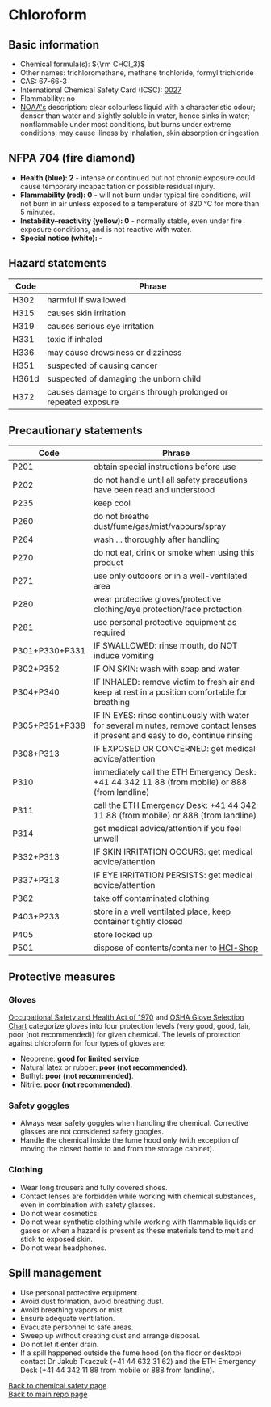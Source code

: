 # Chloroform

## Basic information
- Chemical formula(s): ${\rm CHCl_3}$
- Other names: trichloromethane, methane trichloride, formyl trichloride
- CAS: 67-66-3
- International Chemical Safety Card (ICSC): [0027](https://inchem.org/documents/icsc/icsc/eics0027.htm)
- Flammability: no
- [NOAA's](https://cameochemicals.noaa.gov/chemical/2893) description: clear colourless liquid with a characteristic odour; denser than water and slightly soluble in water, hence sinks in water; nonflammable under most conditions, but burns under extreme conditions; may cause illness by inhalation, skin absorption or ingestion

## NFPA 704 (fire diamond)
- **Health (blue): 2** - intense or continued but not chronic exposure could cause temporary incapacitation or possible residual injury.
- **Flammability (red): 0** - will not burn under typical fire conditions, will not burn in air unless exposed to a temperature of 820 °C for more than 5 minutes.
- **Instability–reactivity (yellow): 0** - normally stable, even under fire exposure conditions, and is not reactive with water.
- **Special notice (white): -**

## Hazard statements
| Code  | Phrase                                                         |
| ----- | -------------------------------------------------------------- |
| H302  | harmful if swallowed                                           |
| H315  | causes skin irritation                                         |
| H319  | causes serious eye irritation                                  |
| H331  | toxic if inhaled                                               |
| H336  | may cause drowsiness or dizziness                              |
| H351  | suspected of causing cancer                                    |
| H361d | suspected of damaging the unborn child                         |
| H372  | causes damage to organs through prolonged or repeated exposure |

## Precautionary statements
| Code           | Phrase                                                                                                                           |
| -------------- | -------------------------------------------------------------------------------------------------------------------------------- |
| P201           | obtain special instructions before use                                                                                           |
| P202           | do not handle until all safety precautions have been read and understood                                                         |
| P235           | keep cool                                                                                                                        |
| P260           | do not breathe dust/fume/gas/mist/vapours/spray                                                                                  |
| P264           | wash ... thoroughly after handling                                                                                               |
| P270           | do not eat, drink or smoke when using this product                                                                               |
| P271           | use only outdoors or in a well-ventilated area                                                                                   |
| P280           | wear protective gloves/protective clothing/eye protection/face protection                                                        |
| P281           | use personal protective equipment as required                                                                                    |
| P301+P330+P331 | IF SWALLOWED: rinse mouth, do NOT induce vomiting                                                                                |
| P302+P352      | IF ON SKIN: wash with soap and water                                                                                             |
| P304+P340      | IF INHALED: remove victim to fresh air and keep at rest in a position comfortable for breathing                                  |
| P305+P351+P338 | IF IN EYES: rinse continuously with water for several minutes, remove contact lenses if present and easy to do, continue rinsing |
| P308+P313      | IF EXPOSED OR CONCERNED: get medical advice/attention                                                                            |
| P310           | immediately call the ETH Emergency Desk: +41 44 342 11 88 (from mobile) or 888 (from landline)                                   |
| P311           | call the ETH Emergency Desk: +41 44 342 11 88 (from mobile) or 888 (from landline)                                               |
| P314           | get medical advice/attention if you feel unwell                                                                                  |
| P332+P313      | IF SKIN IRRITATION OCCURS: get medical advice/attention                                                                          |
| P337+P313      | IF EYE IRRITATION PERSISTS: get medical advice/attention                                                                         |
| P362           | take off contaminated clothing                                                                                                   |
| P403+P233      | store in a well ventilated place, keep container tightly closed                                                                  |
| P405           | store locked up                                                                                                                  |
| P501           | dispose of contents/container to [HCI-Shop](https://hci-shop.ethz.ch/en/)                                                        |

## Protective measures

### Gloves
[Occupational Safety and Health Act of 1970](https://www.osha.gov/sites/default/files/publications/osha3151.pdf) and [OSHA Glove Selection Chart](https://safety.fsu.edu/safety_manual/OSHA%20Glove%20Selection%20Chart.pdf) categorize gloves into four protection levels (very good, good, fair, poor (not recommended)) for given chemical. The levels of protection against chloroform for four types of gloves are:

- Neoprene: **good for limited service**.
- Natural latex or rubber: **poor (not recommended)**.
- Buthyl: **poor (not recommended)**.
- Nitrile: **poor (not recommended)**.

### Safety goggles
- Always wear safety goggles when handling the chemical. Corrective glasses are not considered safety googles.
- Handle the chemical inside the fume hood only (with exception of moving the closed bottle to and from the storage cabinet).

### Clothing
- Wear long trousers and fully covered shoes.
- Contact lenses are forbidden while working with chemical substances, even in combination with safety glasses.
- Do not wear cosmetics.
- Do not wear synthetic clothing while working with flammable liquids or gases or when a hazard is present as these materials tend to melt and stick to exposed skin.
- Do not wear headphones.

## Spill management
- Use personal protective equipment.
- Avoid dust formation, avoid breathing dust.
- Avoid breathing vapors or mist.
- Ensure adequate ventilation.
- Evacuate personnel to safe areas.
- Sweep up without creating dust and arrange disposal.
- Do not let it enter drain.
- If a spill happened outside the fume hood (on the floor or desktop) contact Dr Jakub Tkaczuk (+41 44 632 31 62) and the ETH Emergency Desk (+41 44 342 11 88 from mobile or 888 from landline).

[Back to chemical safety page](https://github.com/Global-Health-Engineering/group-safety/tree/main/02-chemical-safety)  
[Back to main repo page](https://github.com/Global-Health-Engineering/group-safety)
